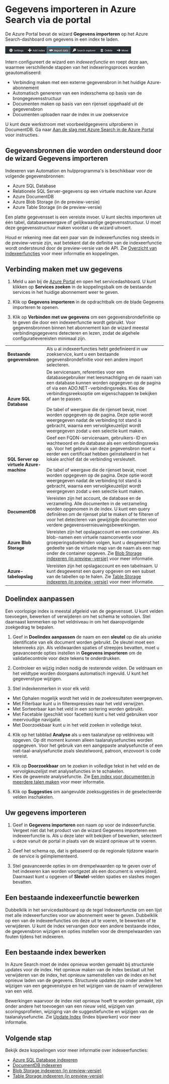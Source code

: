 <properties
    pageTitle="Gegevens importeren in Azure Search met de indexeerfuncties in de Azure-portal | Microsoft Azure | Gehoste service voor zoeken in de cloud"
    description="De wizard Gegevens importeren van Azure Search in de Azure Portal gebruiken om gegevens te verkennen in Azure Blob Storage, Table Storage, SQL Database en SQL Server op virtuele Azure-machines."
    services="search"
    documentationCenter=""
    authors="HeidiSteen"
    manager="paulettm"
    editor=""
    tags="Azure Portal"/>

<tags
    ms.service="search"
    ms.devlang="na"
    ms.workload="search"
    ms.topic="get-started-article"
    ms.tgt_pltfrm="na"
    ms.date="08/29/2016"
    ms.author="heidist"/>

# Gegevens importeren in Azure Search via de portal

De Azure Portal bevat de wizard **Gegevens importeren** op het Azure Search-dashboard om gegevens in een index te laden. 

  ![Gegevens importeren in de opdrachtbalk][1]

Intern configureert de wizard een *indexeerfunctie* en roept deze aan, waarmee verschillende stappen van het indexeringsproces worden geautomatiseerd: 

- Verbinding maken met een externe gegevensbron in het huidige Azure-abonnement
- Automatisch genereren van een indexschema op basis van de brongegevensstructuur
- Documenten maken op basis van een rijenset opgehaald uit de gegevensbron
- Documenten uploaden naar de index in uw zoekservice

U kunt deze werkstroom met voorbeeldgegevens uitproberen in DocumentDB. Ga naar [Aan de slag met Azure Search in de Azure Portal](search-get-started-portal.md) voor instructies.

## Gegevensbronnen die worden ondersteund door de wizard Gegevens importeren

Indexeren van Automation en hulpprogramma's is beschikbaar voor de volgende gegevensbronnen: 

- Azure SQL Database
- Relationele SQL Server-gegevens op een virtuele machine van Azure
- Azure DocumentDB
- Azure Blob Storage (in de preview-versie)
- Azure Table Storage (in de preview-versie)

Een platte gegevensset is een vereiste invoer. U kunt slechts importeren uit één tabel, databaseweergave of gelijkwaardige gegevensstructuur. U moet deze gegevensstructuur maken voordat u de wizard uitvoert.

Houd er rekening mee dat een paar van de indexeerfuncties nog steeds in de preview-versie zijn, wat betekent dat de definitie van de indexeerfunctie wordt ondersteund door de preview-versie van de API. Zie [Overzicht van indexeerfuncties](search-indexer-overview.md) voor meer informatie en koppelingen.

## Verbinding maken met uw gegevens

1. Meld u aan bij de [Azure Portal](https://portal.azure.com) en open het servicedashboard. U kunt klikken op **Services zoeken** in de koppelingsbalk om de bestaande services in het huidige abonnement weer te geven. 

2. Klik op **Gegevens importeren** in de opdrachtbalk om de blade Gegevens importeren te openen.  

3. Klik op **Verbinden met uw gegevens** om een gegevensbrondefinitie op te geven die door een indexeerfunctie wordt gebruikt. Voor gegevensbronnen binnen het abonnement kan de wizard meestal verbindingsgegevens detecteren en lezen, zodat de algehele configuratievereisten minimaal zijn.

| | |
|--------|------------|
|**Bestaande gegevensbron** | Als u al indexeerfuncties hebt gedefinieerd in uw zoekservice, kunt u een bestaande gegevensbrondefinitie voor een andere import selecteren.|
|**Azure SQL Database** | De servicenaam, referenties voor een databasegebruiker met leesmachtiging en de naam van een database kunnen worden opgegeven op de pagina of via een ADO.NET-verbindingsreeks. Kies de verbindingsreeksoptie om eigenschappen te bekijken of aan te passen. <br/><br/>De tabel of weergave die de rijenset bevat, moet worden opgegeven op de pagina. Deze optie wordt weergegeven nadat de verbinding tot stand is gebracht, waarna een vervolgkeuzelijst wordt weergegeven zodat u een selectie kunt maken.|
|**SQL Server op virtuele Azure-machine** | Geef een FQDN-servicenaam, gebruikers-ID en wachtwoord en de database als een verbindingsreeks op. Voor het gebruik van deze gegevensbron moet u eerder een certificaat hebben geïnstalleerd in het lokale archief dat de verbinding versleutelt. <br/><br/>De tabel of weergave die de rijenset bevat, moet worden opgegeven op de pagina. Deze optie wordt weergegeven nadat de verbinding tot stand is gebracht, waarna een vervolgkeuzelijst wordt weergegeven zodat u een selectie kunt maken.
|**DocumentDB** |Vereisten zijn het account, de database en de verzameling. Alle documenten in de verzameling worden opgenomen in de index. U kunt een query definiëren om de rijenset plat te maken of te filteren of voor het detecteren van gewijzigde documenten voor verdere gegevensvernieuwingsbewerkingen.|
|**Azure Blob Storage** | Vereisten zijn het opslagaccount en een container. Als blob-namen een virtuele naamconventie voor groeperingsdoeleinden volgen, kunt u desgewenst het gedeelte van de virtuele map van de naam als een map onder de container opgeven. Zie [Blob Storage indexeren (in preview-versie)](search-howto-indexing-azure-blob-storage.md) voor meer informatie. |
|**Azure-tabelopslag** | Vereisten zijn het opslagaccount en een tabelnaam. U kunt desgewenst een query opgeven om een subset van de tabellen op te halen. Zie [Table Storage indexeren (in preview-versie)](search-howto-indexing-azure-tables.md) voor meer informatie. |

## Doelindex aanpassen

Een voorlopige index is meestal afgeleid van de gegevensset. U kunt velden toevoegen, bewerken of verwijderen om het schema te voltooien. Stel daarnaast kenmerken op het veldniveau in om het daaropvolgende zoekgedrag te bepalen.

1. Geef in **Doelindex aanpassen** de naam en een **sleutel** op die als unieke identificatie van elk document worden gebruikt. De sleutel moet een tekenreeks zijn. Als veldwaarden spaties of streepjes bevatten, moet u geavanceerde opties instellen in **Gegevens importeren** om de validatiecontrole voor deze tekens te onderdrukken.

2. Controleer en wijzig indien nodig de resterende velden. De veldnaam en het veldtype worden doorgaans automatisch ingevuld. U kunt het gegevenstype wijzigen.

3. Stel indexkenmerken in voor elk veld:

 - Met Ophalen mogelijk wordt het veld in de zoekresultaten weergegeven.
 - Met Filterbaar kunt u in filterexpressies naar het veld verwijzen.
 - Met Sorteerbaar kan het veld in een sortering worden gebruikt.
 - Met Facetable (geschikt voor facetten) kunt u het veld gebruiken voor meervoudige navigatie.
 - Met Doorzoekbaar kunt u in het veld zoeken in volledige tekst.
  
4. Klik op het tabblad **Analyse** als u een taalanalyse op veldniveau wilt opgeven. Op dit moment kunnen alleen taalanalysefuncties worden opgegeven. Voor het gebruik van een aangepaste analysefunctie of een niet-taal-analysefunctie zoals sleutelwoord, patroon, enzovoort is code vereist.

 - Klik op **Doorzoekbaar** om te zoeken in volledige tekst in het veld en de vervolgkeuzelijst met analysefuncties in te schakelen.
 - Kies de gewenste analysefunctie. Zie [Een index voor documenten in meerdere talen maken](search-language-support.md) voor meer informatie.

5. Klik op **Suggesties** om aangevulde zoeksuggesties in de geselecteerde velden inschakelen.


## Uw gegevens importeren

1. Geef in **Gegevens importeren** een naam op voor de indexeerfunctie. Vergeet niet dat het product van de wizard Gegevens importeren een indexeerfunctie is. Als u deze later wilt bekijken of bewerken, selecteert u deze vanuit de portal in plaats van de wizard opnieuw uit te voeren. 

2. Geef het schema op, dat is gebaseerd op de regionale tijdzone waarin de service is geïmplementeerd.

3. Stel geavanceerde opties in om drempelwaarden op te geven over of het indexeren kan worden voortgezet als een document is verwijderd. Daarnaast kunt u opgeven of **Sleutel**-velden spaties en slashes mogen bevatten.  

## Een bestaande indexeerfunctie bewerken

Dubbelklik in het servicedashboard op de tegel Indexeerfunctie om een lijst met alle indexeerfuncties voor uw abonnement weer te geven. Dubbelklik op een van de indexeerfuncties om deze uit te voeren, te bewerken of te verwijderen. U kunt de index vervangen door een andere bestaande index, de gegevensbron wijzigen en opties instellen voor de drempelwaarden van fouten tijdens het indexeren.

## Een bestaande index bewerken

In Azure Search moet de index opnieuw worden gemaakt bij structurele updates voor de index. Het opnieuw maken van de index bestaat uit het verwijderen van de index, het opnieuw samenstellen van de index en het opnieuw laden van de gegevens. Structurele updates zijn onder andere het wijzigen van een gegevenstype en het wijzigen van de naam of verwijderen van een veld.

Bewerkingen waarvoor de index niet opnieuw hoeft te worden gemaakt, zijn onder andere het toevoegen van een nieuw veld, wijzigen van scoringsprofielen, wijziging van de suggestiefunctie en wijzigen van de taalanalysefunctie. Zie [Update Index](https://msdn.microsoft.com/library/azure/dn800964.aspx) (Index bijwerken) voor meer informatie.

## Volgende stap

Bekijk deze koppelingen voor meer informatie over indexeerfuncties:

- [Azure SQL Database indexeren](search-howto-connecting-azure-sql-database-to-azure-search-using-indexers-2015-02-28.md)
- [DocumentDB indexeren](../documentdb/documentdb-search-indexer.md)
- [Blob Storage indexeren (in preview-versie)](search-howto-indexing-azure-blob-storage.md)
- [Table Storage indexeren (in preview-versie)](search-howto-indexing-azure-tables.md)



<!--Image references-->
[1]: ./media/search-import-data-portal/search-import-data-command.png




<!--HONumber=sep16_HO1-->


